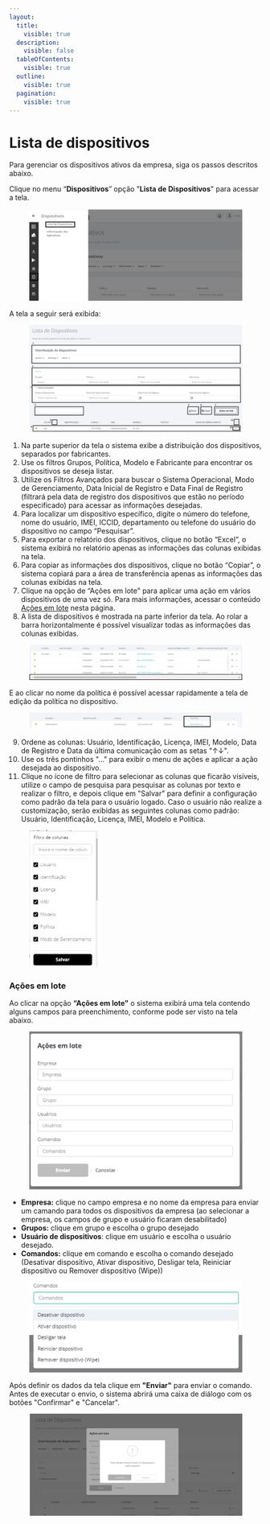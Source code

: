 ```yaml
---
layout:
  title:
    visible: true
  description:
    visible: false
  tableOfContents:
    visible: true
  outline:
    visible: true
  pagination:
    visible: true
---
```


# Lista de dispositivos

Para gerenciar os dispositivos ativos da empresa, siga os passos descritos abaixo.

Clique no menu “**Dispositivos**” opção "**Lista de Dispositivos**" para acessar a tela.

<figure><img src="../../../../.gitbook/assets/image (100).png" alt=""><figcaption></figcaption></figure>

A tela a seguir será exibida:

<figure><img src="../../../../.gitbook/assets/Captura de tela 2024-08-01 144803.png" alt=""><figcaption></figcaption></figure>

1. Na parte superior da tela o sistema exibe a distribuição dos dispositivos, separados por fabricantes.
2. Use os filtros Grupos, Política, Modelo e Fabricante para encontrar os dispositivos se deseja listar.
3. Utilize os Filtros Avançados para buscar o Sistema Operacional, Modo de Gerenciamento, Data Inicial de Registro e Data Final de Registro (filtrará pela data de registro dos dispositivos que estão no período especificado) para acessar as informações desejadas.
4. Para localizar um dispositivo específico, digite o número do telefone, nome do usuário, IMEI, ICCID, departamento ou telefone do usuário do dispositivo no campo “Pesquisar”.
5. Para exportar o relatório dos dispositivos, clique no botão “Excel”, o sistema exibirá no relatório apenas as informações das colunas exibidas na tela.
6. Para copiar as informações dos dispositivos, clique no botão “Copiar”, o sistema copiará para a área de transferência apenas as informações das colunas exibidas na tela.
7. Clique na opção de “Ações em lote" para aplicar uma ação em vários dispositivos de uma vez só. Para mais informações, acessar o conteúdo [Ações em lote](./#acoes-em-lote) nesta página.
8. A lista de dispositivos é mostrada na parte inferior da tela. Ao rolar a barra horizontalmente é possível visualizar todas as informações das colunas exibidas.&#x20;

<figure><img src="../../../../.gitbook/assets/image (246).png" alt=""><figcaption></figcaption></figure>

E ao clicar no nome da política é possível acessar rapidamente a tela de edição da política no dispositivo.

<figure><img src="../../../../.gitbook/assets/image (1) (1) (1) (1) (1) (1) (1) (1).png" alt=""><figcaption></figcaption></figure>

9. Ordene as colunas: Usuário, Identificação, Licença, IMEI, Modelo, Data de Registro e Data da última comunicação com as setas "↑↓".
10. Use os três pontinhos "..." para exibir o menu de ações e aplicar a ação desejada ao dispositivo.
11. Clique no ícone de filtro para selecionar as colunas que ficarão visíveis, utilize o campo de pesquisa para pesquisar as colunas por texto e realizar o filtro, e depois clique em "Salvar" para definir a configuração como padrão da tela para o usuário logado. Caso o usuário não realize a customização, serão exibidas as seguintes colunas como padrão:  Usuário, Identificação, Licença, IMEI, Modelo e Política.

<figure><img src="../../../../.gitbook/assets/image (260).png" alt="" width="136"><figcaption></figcaption></figure>

### Ações em lote

Ao clicar na opção **“Ações em lote"** o sistema exibirá uma tela contendo alguns campos para preenchimento, conforme pode ser visto na tela abaixo.&#x20;

<figure><img src="../../../../.gitbook/assets/image (144).png" alt=""><figcaption></figcaption></figure>

* **Empresa:** clique no campo empresa e no nome da empresa para enviar um camando para todos os dispositivos da empresa (ao selecionar a empresa, os campos de grupo e usuário ficaram desabilitado)
* **Grupos:** clique em grupo e escolha o grupo desejado
* **Usuário de dispositivos**: clique em usuário e escolha o usuário desejado.&#x20;
* **Comandos:** clique em comando e escolha o comando desejado (Desativar dispositivo, Ativar dispositivo, Desligar tela, Reiniciar dispositivo ou Remover dispositivo (Wipe))

<figure><img src="../../../../.gitbook/assets/image (145).png" alt=""><figcaption></figcaption></figure>

Após definir os dados da tela clique em **"Enviar"** para enviar o comando.  Antes de executar o envio, o sistema abrirá uma caixa de diálogo com os botões "Confirmar" e "Cancelar".&#x20;

<figure><img src="../../../../.gitbook/assets/image (170).png" alt=""><figcaption></figcaption></figure>
